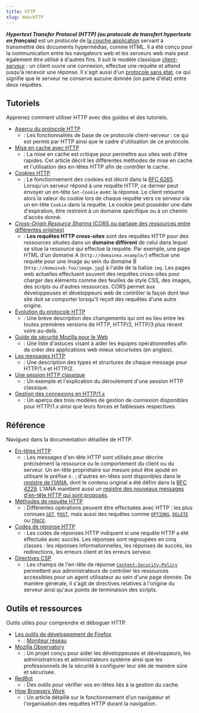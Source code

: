 ```yaml
---
title: HTTP
slug: Web/HTTP
---
```


**_<i lang="en">Hypertext Transfer Protocol</i> (HTTP) (ou protocole de transfert hypertexte en français)_** est un protocole de [la couche application](https://fr.wikipedia.org/wiki/Couche_application) servant à transmettre des documents hypermédias, comme HTML. Il a été conçu pour la communication entre les navigateurs web et les serveurs web mais peut également être utilisé à d'autres fins. Il suit le modèle classique [client-serveur](https://fr.wikipedia.org/wiki/Client-serveur)&nbsp;: un client ouvre une connexion, effectue une requête et attend jusqu'à recevoir une réponse. Il s'agit aussi d'un [protocole sans état](https://fr.wikipedia.org/wiki/Protocole_sans_état), ce qui signifie que le serveur ne conserve aucune donnée (on parle d'état) entre deux requêtes.

## Tutoriels

Apprenez comment utiliser HTTP avec des guides et des tutoriels.

- [Aperçu du protocole HTTP](/fr/docs/Web/HTTP/Guides/Overview)
  - : Les fonctionnalités de base de ce protocole client-serveur : ce qui est permis par HTTP ainsi que le cadre d'utilisation de ce protocole.
- [Mise en cache avec HTTP](/fr/docs/Web/HTTP/Guides/Caching)
  - : La mise en cache est critique pour permettre aux sites web d'être rapides. Cet article décrit les différentes méthodes de mise en cache et l'utilisation des en-têtes HTTP afin de contrôler le cache.
- [Cookies HTTP](/fr/docs/Web/HTTP/Guides/Cookies)
  - : Le fonctionnement des cookies est décrit dans la [RFC 6265](https://tools.ietf.org/html/rfc6265). Lorsqu'un serveur répond à une requête HTTP, ce dernier peut envoyer un en-tête `Set-Cookie` avec la réponse. Le client retourne alors la valeur du cookie lors de chaque requête vers ce serveur via un en-tête `Cookie` dans la requête. Le cookie peut posséder une date d'expiration, être restreint à un domaine spécifique ou à un chemin d'accès donné.
- [<i lang="en">Cross-Origin Resource Sharing</i> (CORS ou partage des ressources entre différentes origines)](/fr/docs/Web/HTTP/Guides/CORS)
  - : **Les requêtes HTTP cross-sites** sont des requêtes HTTP pour des ressources situées dans un **domaine différent** de celui dans lequel se situe la ressource qui effectue la requête. Par exemple, une page HTML d'un domaine A (`http://domainea.example/`) effectue une requête pour une image au sein du domaine B (`http://domaineb.foo/image.jpg`) à l'aide de la balise `img`. Les pages web actuelles effectuent souvent des requêtes cross-sites pour charger des éléments comme des feuilles de style CSS, des images, des scripts ou d'autres ressources. CORS permet aux développeuses et développeurs web de contrôler la façon dont leur site doit se comporter lorsqu'il reçoit des requêtes d'une autre origine.
- [Évolution du protocole HTTP](/fr/docs/Web/HTTP/Guides/Evolution_of_HTTP)
  - : Une brève description des changements qui ont eu lieu entre les toutes premières versions de HTTP, HTTP/2, HTTP/3 plus récent voire au-delà.
- [Guide de sécurité Mozilla pour le Web](https://wiki.mozilla.org/Security/Guidelines/Web_Security)
  - : Une liste d'astuces visant à aider les équipes opérationnelles afin de créer des applications web mieux sécurisées (en anglais).
- [Les messages HTTP](/fr/docs/Web/HTTP/Messages)
  - : Une description des types et structures de chaque message pour HTTP/1.x et HTTP/2.
- [Une session HTTP classique](/fr/docs/Web/HTTP/Guides/Session)
  - : Un exemple et l'explication du déroulement d'une session HTTP classique.
- [Gestion des connexions en HTTP/1.x](/fr/docs/Web/HTTP/Connection_management_in_HTTP_1.x)
  - : Un aperçu des trois modèles de gestion de connexion disponibles pour HTTP/1.x ainsi que leurs forces et faiblesses respectives.

## Référence

Naviguez dans la documentation détaillée de HTTP.

- [En-têtes HTTP](/fr/docs/Web/HTTP/Reference/Headers)
  - : Les messages d'en-tête HTTP sont utilisés pour décrire précisément la ressource ou le comportement du client ou du serveur. Un en-tête propriétaire sur mesure peut être ajouté en utilisant le préfixe `X-` ; d'autres en-têtes sont disponibles dans le [registre de l'IANA](https://www.iana.org/assignments/message-headers/perm-headers.html), dont le contenu original a été défini dans la [RFC 4229](https://tools.ietf.org/html/rfc4229). L'IANA maintient aussi un [registre des nouveaux messages d'en-tête HTTP qui sont proposés](https://www.iana.org/assignments/message-headers/prov-headers.html).
- [Méthodes de requête HTTP](/fr/docs/Web/HTTP/Reference/Methods)
  - : Différentes opérations peuvent être effectuées avec HTTP : les plus connues [`GET`](/fr/docs/Web/HTTP/Reference/Methods/GET), [`POST`](/fr/docs/Web/HTTP/Reference/Methods/POST), mais aussi des requêtes comme [`OPTIONS`](/fr/docs/Web/HTTP/Reference/Methods/OPTIONS), [`DELETE`](/fr/docs/Web/HTTP/Reference/Methods/DELETE) ou [`TRACE`](/fr/docs/Web/HTTP/Reference/Methods/TRACE).
- [Codes de réponse HTTP](/fr/docs/Web/HTTP/Reference/Status)
  - : Les codes de réponses HTTP indiquent si une requête HTTP a été effectuée avec succès. Les réponses sont regroupées en cinq classes : les réponses informationnelles, les réponses de succès, les redirections, les erreurs client et les erreurs serveur.
- [Directives CSP](/fr/docs/Web/HTTP/Reference/Headers/Content-Security-Policy)
  - : Les champs de l'en-tête de réponse [`Content-Security-Policy`](/fr/docs/Web/HTTP/Reference/Headers/Content-Security-Policy) permettent aux administrateurs de contrôler les ressources accessibles pour un agent utilisateur au sein d'une page donnée. De manière générale, il s'agit de directives relatives à l'origine du serveur ainsi qu'aux points de terminaison des scripts.

## Outils et ressources

Outils utiles pour comprendre et déboguer HTTP.

- [Les outils de développement de Firefox](https://firefox-source-docs.mozilla.org/devtools-user/index.html)
  - : [Moniteur réseau](https://firefox-source-docs.mozilla.org/devtools-user/network_monitor/index.html)
- [Mozilla Observatory](https://observatory.mozilla.org/)
  - : Un projet conçu pour aider les développeuses et développeurs, les administratrices et administrateurs système ainsi que les professionnels de la sécurité à configurer leur site de manière sûre et sécurisée.
- [RedBot](https://redbot.org/)
  - : Des outils pour vérifier vos en-têtes liés à la gestion du cache.
- [How Browsers Work](https://www.html5rocks.com/en/tutorials/internals/howbrowserswork/)
  - : Un article détaillé sur le fonctionnement d'un navigateur et l'organisation des requêtes HTTP durant la navigation.
